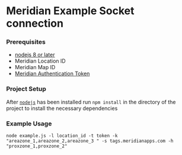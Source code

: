 # Meridian Example Socket connection

### Prerequisites

- [nodejs 8 or later][nodejs]
- Meridian Location ID
- Meridian Map ID
- [Meridian Authentication Token](https://edit.meridianapps.com/api/tokens)


### Project Setup

After [`nodejs`][nodejs] has been installed run `npm install` in the directory of the project to install the necessary dependencies


### Example Usage

```node example.js -l location_id -t token -k "areazone_1,areazone_2,areazone_3 " -s tags.meridianapps.com -h "proxzone_1,proxzone_2"```


[nodejs]: https://nodejs.org/en/download "NodeJS Download Page"
